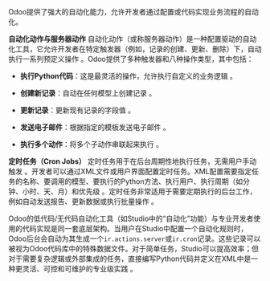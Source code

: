 Odoo提供了强大的自动化能力，允许开发者通过配置或代码实现业务流程的自动化。

**自动化动作与服务器动作** 自动化动作（或称服务器动作）是一种配置驱动的自动化工具，它允许开发者在特定触发器（例如，记录的创建、更新、删除）下，自动执行一系列预定义操作 。Odoo提供了多种触发器和八种操作类型，其中包括：  

- **执行Python代码**：这是最灵活的操作，允许执行自定义的业务逻辑 。  
    
- **创建新记录**：自动在任何模型上创建记录 。  
    
- **更新记录**：更新现有记录的字段值 。  
    
- **发送电子邮件**：根据指定的模板发送电子邮件 。  
    
- **执行多个动作**：将多个子动作串联起来执行 。


**定时任务（Cron Jobs）** 定时任务用于在后台周期性地执行任务，无需用户手动触发 。开发者可以通过XML文件或用户界面配置定时任务。XML配置需要指定任务的名称、要调用的模型、要执行的Python方法、执行用户、执行周期（如分钟、小时、天、月）和优先级 。定时任务非常适用于需要定期执行的后台工作，例如自动发送报告、更新数据或执行批量操作 。  

Odoo的低代码/无代码自动化工具（如Studio中的“自动化”功能）与专业开发者使用的代码实现是同一套底层架构。当用户在Studio中配置一个自动化规则时，Odoo后台会自动为其生成一个`ir.actions.server`或`ir.cron`记录。这些记录可以被视为Odoo代码库中的特殊数据文件。对于简单任务，Studio可以提高效率；但对于需要复杂逻辑或外部集成的任务，直接编写Python代码并定义在XML中是一种更灵活、可控和可维护的专业级实践 。
